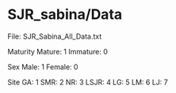 # SJR_sabina/Data

File: SJR_Sabina_All_Data.txt

Maturity
Mature: 1
Immature: 0

Sex
Male: 1
Female: 0

Site
GA: 1
SMR: 2
NR: 3
LSJR: 4
LG: 5
LM: 6
LJ: 7

